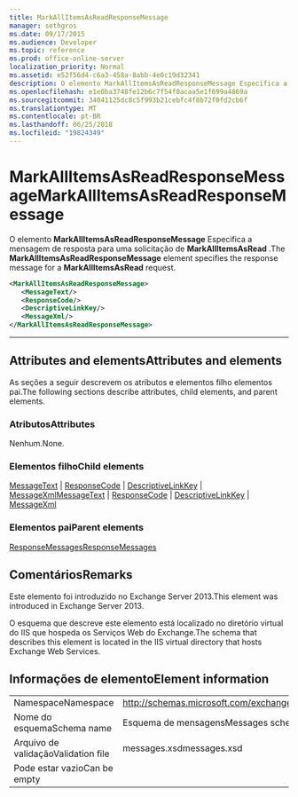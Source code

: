 ```yaml
---
title: MarkAllItemsAsReadResponseMessage
manager: sethgros
ms.date: 09/17/2015
ms.audience: Developer
ms.topic: reference
ms.prod: office-online-server
localization_priority: Normal
ms.assetid: e52f56d4-c6a3-458a-8abb-4e0c19d32341
description: O elemento MarkAllItemsAsReadResponseMessage Especifica a mensagem de resposta para uma solicitação de MarkAllItemsAsRead.
ms.openlocfilehash: e1e0ba3748fe12b6c7f54f0acaa5e1f699a4869a
ms.sourcegitcommit: 34041125dc8c5f993b21cebfc4f8b72f0fd2cb6f
ms.translationtype: MT
ms.contentlocale: pt-BR
ms.lasthandoff: 06/25/2018
ms.locfileid: "19824349"
---
```

# <a name="markallitemsasreadresponsemessage"></a><span data-ttu-id="f179c-103">MarkAllItemsAsReadResponseMessage</span><span class="sxs-lookup"><span data-stu-id="f179c-103">MarkAllItemsAsReadResponseMessage</span></span>

<span data-ttu-id="f179c-104">O elemento **MarkAllItemsAsReadResponseMessage** Especifica a mensagem de resposta para uma solicitação de **MarkAllItemsAsRead** .</span><span class="sxs-lookup"><span data-stu-id="f179c-104">The **MarkAllItemsAsReadResponseMessage** element specifies the response message for a **MarkAllItemsAsRead** request.</span></span> 
  
```XML
<MarkAllItemsAsReadResponseMessage>
   <MessageText/>
   <ResponseCode/>
   <DescriptiveLinkKey/>
   <MessageXml/>
</MarkAllItemsAsReadResponseMessage>
```

 ****
## <a name="attributes-and-elements"></a><span data-ttu-id="f179c-105">Attributes and elements</span><span class="sxs-lookup"><span data-stu-id="f179c-105">Attributes and elements</span></span>

<span data-ttu-id="f179c-106">As seções a seguir descrevem os atributos e elementos filho elementos pai.</span><span class="sxs-lookup"><span data-stu-id="f179c-106">The following sections describe attributes, child elements, and parent elements.</span></span>
  
### <a name="attributes"></a><span data-ttu-id="f179c-107">Atributos</span><span class="sxs-lookup"><span data-stu-id="f179c-107">Attributes</span></span>

<span data-ttu-id="f179c-108">Nenhum.</span><span class="sxs-lookup"><span data-stu-id="f179c-108">None.</span></span>
  
### <a name="child-elements"></a><span data-ttu-id="f179c-109">Elementos filho</span><span class="sxs-lookup"><span data-stu-id="f179c-109">Child elements</span></span>

<span data-ttu-id="f179c-110">[MessageText](messagetext.md) | [ResponseCode](responsecode.md) | [DescriptiveLinkKey](descriptivelinkkey.md) | [MessageXml](messagexml.md)</span><span class="sxs-lookup"><span data-stu-id="f179c-110">[MessageText](messagetext.md) | [ResponseCode](responsecode.md) | [DescriptiveLinkKey](descriptivelinkkey.md) | [MessageXml](messagexml.md)</span></span>
  
### <a name="parent-elements"></a><span data-ttu-id="f179c-111">Elementos pai</span><span class="sxs-lookup"><span data-stu-id="f179c-111">Parent elements</span></span>

[<span data-ttu-id="f179c-112">ResponseMessages</span><span class="sxs-lookup"><span data-stu-id="f179c-112">ResponseMessages</span></span>](responsemessages.md)
  
## <a name="remarks"></a><span data-ttu-id="f179c-113">Comentários</span><span class="sxs-lookup"><span data-stu-id="f179c-113">Remarks</span></span>

<span data-ttu-id="f179c-114">Este elemento foi introduzido no Exchange Server 2013.</span><span class="sxs-lookup"><span data-stu-id="f179c-114">This element was introduced in Exchange Server 2013.</span></span>
  
<span data-ttu-id="f179c-115">O esquema que descreve este elemento está localizado no diretório virtual do IIS que hospeda os Serviços Web do Exchange.</span><span class="sxs-lookup"><span data-stu-id="f179c-115">The schema that describes this element is located in the IIS virtual directory that hosts Exchange Web Services.</span></span>
  
## <a name="element-information"></a><span data-ttu-id="f179c-116">Informações de elemento</span><span class="sxs-lookup"><span data-stu-id="f179c-116">Element information</span></span>

|||
|:-----|:-----|
|<span data-ttu-id="f179c-117">Namespace</span><span class="sxs-lookup"><span data-stu-id="f179c-117">Namespace</span></span>  <br/> |http://schemas.microsoft.com/exchange/services/2006/messages  <br/> |
|<span data-ttu-id="f179c-118">Nome do esquema</span><span class="sxs-lookup"><span data-stu-id="f179c-118">Schema name</span></span>  <br/> |<span data-ttu-id="f179c-119">Esquema de mensagens</span><span class="sxs-lookup"><span data-stu-id="f179c-119">Messages schema</span></span>  <br/> |
|<span data-ttu-id="f179c-120">Arquivo de validação</span><span class="sxs-lookup"><span data-stu-id="f179c-120">Validation file</span></span>  <br/> |<span data-ttu-id="f179c-121">messages.xsd</span><span class="sxs-lookup"><span data-stu-id="f179c-121">messages.xsd</span></span>  <br/> |
|<span data-ttu-id="f179c-122">Pode estar vazio</span><span class="sxs-lookup"><span data-stu-id="f179c-122">Can be empty</span></span>  <br/> ||
   

